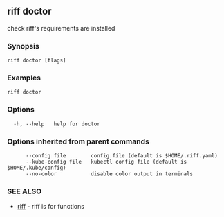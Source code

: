 ## riff doctor

check riff's requirements are installed

### Synopsis

<todo>

```
riff doctor [flags]
```

### Examples

```
riff doctor
```

### Options

```
  -h, --help   help for doctor
```

### Options inherited from parent commands

```
      --config file        config file (default is $HOME/.riff.yaml)
      --kube-config file   kubectl config file (default is $HOME/.kube/config)
      --no-color           disable color output in terminals
```

### SEE ALSO

* [riff](riff.md)	 - riff is for functions

